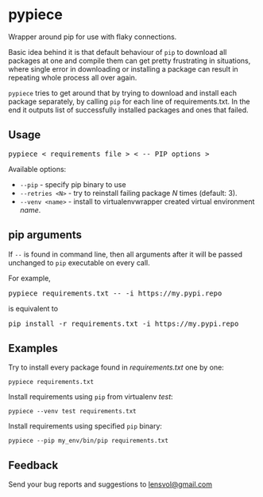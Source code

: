 pypiece
=======

Wrapper around pip for use with flaky connections.

Basic idea behind it is that default behaviour of `pip` to download all packages at one
and compile them can get pretty frustrating in situations, where single error in 
downloading or installing a package can result in repeating whole process all
over again.

`pypiece` tries to get around that by trying to download and install each package
separately, by calling `pip` for each line of requirements.txt. In the end it
outputs list of successfully installed packages and ones that failed.

Usage
-----

<pre>
pypiece < requirements file > < -- PIP options >
</pre>

Available options:
  
 - `--pip` - specify pip binary to use
 -  `--retries <N>` - try to reinstall failing package _N_ times (default: 3).
 -  `--venv <name>` - install to virtualenvwrapper created virtual environment _name_.

pip arguments
-------------
If `--` is found in command line, then all arguments
after it will be passed unchanged to `pip` executable on every call.

For example, 
<pre>pypiece requirements.txt -- -i https://my.pypi.repo</pre>

is equivalent to 
<pre>pip install -r requirements.txt -i https://my.pypi.repo</pre>

Examples
--------

Try to install every package found in _requirements.txt_ one by one:

    pypiece requirements.txt

Install requirements using `pip` from virtualenv _test_:

    pypiece --venv test requirements.txt

Install requirements using specified `pip` binary:

    pypiece --pip my_env/bin/pip requirements.txt

Feedback
--------

Send your bug reports and suggestions to [lensvol@gmail.com][1]


  [1]: mailto:lensvol@gmail.com